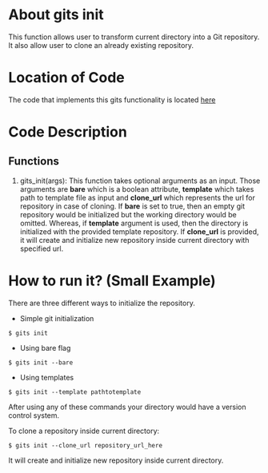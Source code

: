 # About gits init
This function allows user to transform current directory into a Git repository. 
It also allow user to clone an already existing repository.

# Location of Code
The code that implements this gits functionality is located [here](https://github.com/harshitpatel96/GITS/blob/master/code/gits_init.py)

# Code Description
## Functions
1. gits_init(args):
This function takes optional arguments as an input. Those arguments are **bare** which is a boolean attribute, **template** which takes path to template file as input and **clone_url** which represents the url for repository in case of cloning. 
If **bare** is set to true, then an empty git repository would be initialized but the working directory would be omitted. 
Whereas, if **template** argument is used, then the directory is initialized with the provided template repository.
If **clone_url** is provided, it will create and initialize new repository inside current directory with specified url.

# How to run it? (Small Example)
There are three different ways to initialize the repository.
- Simple git initialization
```
$ gits init
```
- Using bare flag
```
$ gits init --bare
```
- Using templates
```
$ gits init --template pathtotemplate
```
After using any of these commands your directory would have a version control system.

To clone a repository inside current directory:
```
$ gits init --clone_url repository_url_here
```
It will create and initialize new repository inside current directory.